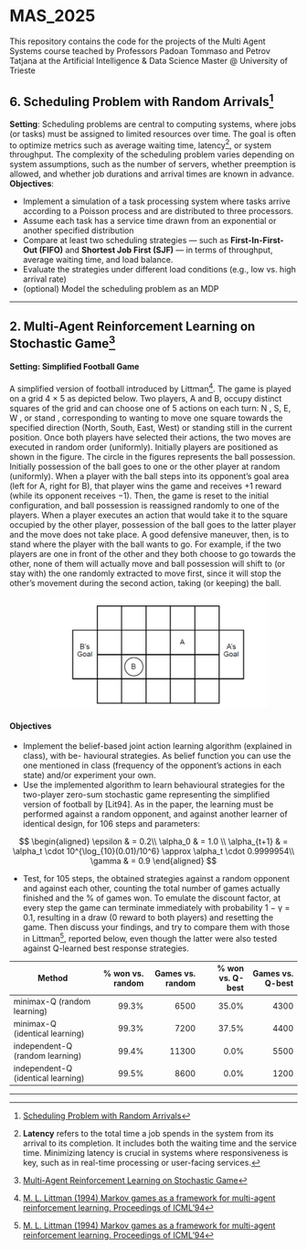 # MAS_2025
This repository contains the code for the projects of the Multi Agent Systems course teached by Professors Padoan Tommaso and Petrov Tatjana at the Artificial Intelligence &amp; Data Science Master @ University of Trieste

## 6. Scheduling Problem with Random Arrivals[^Prj1]

**Setting**: Scheduling problems are central to computing systems, where jobs (or tasks) must be assigned
to limited resources over time. The goal is often to optimize metrics such as average waiting time,
latency[^latency], or system throughput. The complexity of the scheduling problem varies depending on system
assumptions, such as the number of servers, whether preemption is allowed, and whether job durations
and arrival times are known in advance.
**Objectives**:
 - Implement a simulation of a task processing system where tasks arrive according to a Poisson
process and are distributed to three processors.
- Assume each task has a service time drawn from an exponential or another specified distribution
- Compare at least two scheduling strategies — such as **First-In-First-Out (FIFO)** and **Shortest
Job First (SJF)** — in terms of throughput, average waiting time, and load balance.
- Evaluate the strategies under different load conditions (e.g., low vs. high arrival rate)
- (optional) Model the scheduling problem as an MDP

---

## 2. Multi-Agent Reinforcement Learning on Stochastic Game[^Prj2]
#### Setting: Simplified Football Game
A simplified version of football introduced by Littman[^Lit94]. The game is played on a grid 4 × 5 as
depicted below. Two players, A and B, occupy distinct squares of the grid and can choose
one of 5 actions on each turn: N , S, E, W , or stand , corresponding to wanting to move
one square towards the specified direction (North, South, East, West) or standing still in the
current position. Once both players have selected their actions, the two moves are executed in
random order (uniformly). Initially players are positioned as shown in the figure. The circle
in the figures represents the ball possession. Initially possession of the ball goes to one or the
other player at random (uniformly). When a player with the ball steps into its opponent’s
goal area (left for A, right for B), that player wins the game and receives +1 reward (while its
opponent receives −1). Then, the game is reset to the initial configuration, and ball possession
is reassigned randomly to one of the players.
When a player executes an action that would take it to the square occupied by the other
player, possession of the ball goes to the latter player and the move does not take place. A
good defensive maneuver, then, is to stand where the player with the ball wants to go. 
For example, if the two players are one in front of the other and they both choose to go towards
the other, none of them will actually move and ball possession will shift to (or stay with) the
one randomly extracted to move first, since it will stop the other’s movement during the second
action, taking (or keeping) the ball.

<p align="center">
  <img src= "./Projects/Multi-Agent Reinforcement Learning on Stochastic Game/Images/MAS_FOOTBALL1.png"
       alt="MAS Football" 
       width="400"/>
</p>

#### Objectives
 - Implement the belief-based joint action learning algorithm (explained in class), with be-
havioural strategies. As belief function you can use the one mentioned in class (frequency
of the opponent’s actions in each state) and/or experiment your own.
 - Use the implemented algorithm to learn behavioural strategies for the two-player zero-sum
stochastic game representing the simplified version of football by [Lit94]. As in the paper,
the learning must be performed against a random opponent, and against another learner
of identical design, for 106 steps and parameters:

$$
\begin{aligned}
 \epsilon & = 0.2\\
 \alpha_0 & = 1.0 \\
 \alpha_{t+1} & = \alpha_t \cdot 10^{\log_{10}(0.01)/10^6} \approx \alpha_t \cdot 0.9999954\\
 \gamma & = 0.9
\end{aligned}
$$

 -  Test, for 105 steps, the obtained strategies against a random opponent and against each
other, counting the total number of games actually finished and the % of games won.
To emulate the discount factor, at every step the game can terminate immediately with
probability 1 − γ = 0.1, resulting in a draw (0 reward to both players) and resetting the
game. Then discuss your findings, and try to compare them with those in Littman[^Lit94], reported
below, even though the latter were also tested against Q-learned best response strategies.

<div align="center">

| Method                             | % won vs. random | Games vs. random | % won vs. Q-best | Games vs. Q-best |
|------------------------------------|-----------------:|-----------------:|-----------------:|-----------------:|
| minimax-Q (random learning)        |            99.3% |            6500  |            35.0% |            4300  |
| minimax-Q (identical learning)     |            99.3% |            7200  |            37.5% |            4400  |
| independent-Q (random learning)    |            99.4% |           11300  |             0.0% |            5500  |
| independent-Q (identical learning) |            99.5% |            8600  |             0.0% |            1200  |

</div>

---


[^latency]:  **Latency** refers to the total time a job spends in the system from its arrival to its completion. It includes both the waiting time and the service time. Minimizing latency is crucial in systems where responsiveness is key, such as in real-time processing or user-facing services.
[^Prj1]: [Scheduling Problem with Random Arrivals](./Projects/%20Scheduling%20Problem%20with%20Random%20Arrivals/2025_MAS_course_project_topics.pdf)
[^Lit94]: [M. L. Littman (1994) Markov games as a framework for multi-agent reinforcement learning. Proceedings of ICML’94](./Projects/Multi-Agent%20Reinforcement%20Learning%20on%20Stochastic%20Game/littman94markov.pdf)
[^Prj2]: [Multi-Agent Reinforcement Learning on Stochastic Game](./Projects/Multi-Agent%20Reinforcement%20Learning%20on%20Stochastic%20Game/Projects-Padoan.pdf)
